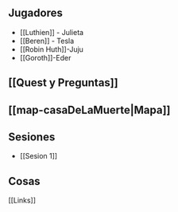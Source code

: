 ## Jugadores

- [[Luthien]] - Julieta
- [[Beren]] - Tesla
- [[Robin Huth]]-Juju
- [[Goroth]]-Eder

## [[Quest y Preguntas]]

## [[map-casaDeLaMuerte|Mapa]]

## Sesiones

-  [[Sesion 1]]

## Cosas

[[Links]]
